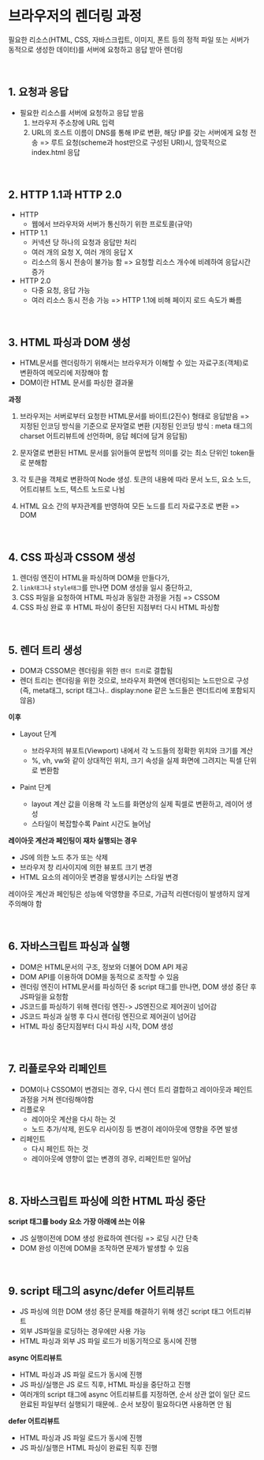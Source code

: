 # 브라우저의 렌더링 과정

필요한 리소스(HTML, CSS, 자바스크립트, 이미지, 폰트 등의 정적 파일 또는 서버가 동적으로 생성한 데이터)를 서버에 요청하고 응답 받아 렌더링

</br>

## 1. 요청과 응답

- 필요한 리소스를 서버에 요청하고 응답 받음
  1. 브라우저 주소창에 URL 입력
  2. URL의 호스트 이름이 DNS를 통해 IP로 변환, 해당 IP를 갖는 서버에게 요청 전송
     => 루트 요청(scheme과 host만으로 구성된 URI)시, 암묵적으로 index.html 응답

</br>

## 2. HTTP 1.1과 HTTP 2.0

- HTTP
  - 웹에서 브라우저와 서버가 통신하기 위한 프로토콜(규약)
- HTTP 1.1
  - 커넥션 당 하나의 요청과 응답만 처리
  - 여러 개의 요청 X, 여러 개의 응답 X
  - 리소스의 동시 전송이 불가능 함 => 요청할 리소스 개수에 비례하여 응답시간 증가
- HTTP 2.0
  - 다중 요청, 응답 가능
  - 여러 리소스 동시 전송 가능 => HTTP 1.1에 비해 페이지 로드 속도가 빠름

</br>

## 3. HTML 파싱과 DOM 생성

- HTML문서를 렌더링하기 위해서는 브라우저가 이해할 수 있는 자료구조(객체)로 변환하여 메모리에 저장해야 함
- DOM이란 HTML 문서를 파싱한 결과물

**과정**

1. 브라우저는 서버로부터 요청한 HTML문서를 바이트(2진수) 형태로 응답받음 => 지정된 인코딩 방식을 기준으로 문자열로 변환
   (지정된 인코딩 방식 : meta 태그의 charset 어트리뷰트에 선언하며, 응답 헤더에 담겨 응답됨)

2. 문자열로 변환된 HTML 문서를 읽어들여 문법적 의미를 갖는 최소 단위인 token들로 분해함

3. 각 토큰을 객체로 변환하여 Node 생성. 토큰의 내용에 따라 문서 노드, 요소 노드, 어트리뷰트 노드, 텍스트 노드로 나뉨

4. HTML 요소 간의 부자관계를 반영하여 모든 노드를 트리 자료구조로 변환 => DOM

</br>

## 4. CSS 파싱과 CSSOM 생성

1. 렌더링 엔진이 HTML을 파싱하며 DOM을 만들다가,
2. `link태그`나 `style태그`를 만나면 DOM 생성을 일시 중단하고,
3. CSS 파일을 요청하여 HTML 파싱과 동일한 과정을 거침 => CSSOM
4. CSS 파싱 완료 후 HTML 파싱이 중단된 지점부터 다시 HTML 파싱함

</br>

## 5. 렌더 트리 생성

- DOM과 CSSOM은 렌더링을 위한 `렌더 트리`로 결합됨
- 렌더 트리는 렌더링을 위한 것으로, 브라우저 화면에 렌더링되는 노드만으로 구성
  (즉, meta태그, script 태그나.. display:none 같은 노드들은 렌더트리에 포함되지 않음)

**이후**

- Layout 단계

  - 브라우저의 뷰포트(Viewport) 내에서 각 노드들의 정확한 위치와 크기를 계산
  - %, vh, vw와 같이 상대적인 위치, 크기 속성을 실제 화면에 그려지는 픽셀 단위로 변환함

- Paint 단계
  - layout 계산 값을 이용해 각 노드를 화면상의 실제 픽셀로 변환하고, 레이어 생성
  - 스타일이 복잡할수록 Paint 시간도 늘어남

**레이아웃 계산과 페인팅이 재차 실행되는 경우**

- JS에 의한 노드 추가 또는 삭제
- 브라우저 창 리사이지에 의한 뷰포트 크기 변경
- HTML 요소의 레이아웃 변경을 발생시키는 스타일 변경

레이아웃 계산과 페인팅은 성능에 악영향을 주므로, 가급적 리렌더링이 발생하지 않게 주의해야 함

</br>

## 6. 자바스크립트 파싱과 실행

- DOM은 HTML문서의 구조, 정보와 더불어 DOM API 제공
- DOM API를 이용하여 DOM을 동적으로 조작할 수 있음
- 렌더링 엔진이 HTML문서를 파싱하던 중 script 태그를 만나면, DOM 생성 중단 후 JS파일을 요청함
- JS코드를 파싱하기 위해 렌더링 엔진-> JS엔진으로 제어권이 넘어감
- JS코드 파싱과 실행 후 다시 렌더링 엔진으로 제어권이 넘어감
- HTML 파싱 중단지점부터 다시 파싱 시작, DOM 생성

</br>

## 7. 리플로우와 리페인트

- DOM이나 CSSOM이 변경되는 경우, 다시 렌더 트리 결합하고 레이아웃과 페인트 과정을 거쳐 렌더링해야함
- 리플로우
  - 레이아웃 계산을 다시 하는 것
  - 노드 추가/삭제, 윈도우 리사이징 등 변경이 레이아웃에 영향을 주면 발생
- 리페인트
  - 다시 페인트 하는 것
  - 레이아웃에 영향이 없는 변경의 경우, 리페인트만 일어남

</br>

## 8. 자바스크립트 파싱에 의한 HTML 파싱 중단

**script 태그를 body 요소 가장 아래에 쓰는 이유**

- JS 실행이전에 DOM 생성 완료하여 렌더링 => 로딩 시간 단축
- DOM 완성 이전에 DOM을 조작하면 문제가 발생할 수 있음

</br>

## 9. script 태그의 async/defer 어트리뷰트

- JS 파싱에 의한 DOM 생성 중단 문제를 해결하기 위해 생긴 script 태그 어트리뷰트
- 외부 JS파일을 로딩하는 경우에만 사용 가능
- HTML 파싱과 외부 JS 파일 로드가 비동기적으로 동시에 진행

**async 어트리뷰트**

- HTML 파싱과 JS 파일 로드가 동시에 진행
- JS 파싱/실행은 JS 로드 직후, HTML 파싱을 중단하고 진행
- 여러개의 script 태그에 async 어트리뷰트를 지정하면, 순서 상관 없이 일단 로드 완료된 파일부터 실행되기 때문에.. 순서 보장이 필요하다면 사용하면 안 됨

**defer 어트리뷰트**

- HTML 파싱과 JS 파일 로드가 동시에 진행
- JS 파싱/실행은 HTML 파싱이 완료된 직후 진행
